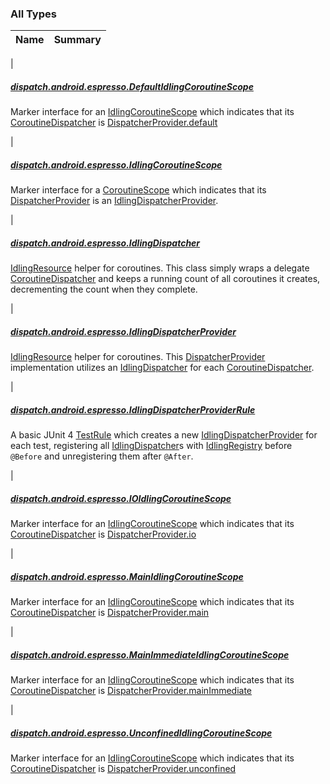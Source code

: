 

### All Types

| Name | Summary |
|---|---|
|

##### [dispatch.android.espresso.DefaultIdlingCoroutineScope](../dispatch.android.espresso/-default-idling-coroutine-scope.md)

Marker interface for an [IdlingCoroutineScope](../dispatch.android.espresso/-idling-coroutine-scope/index.md) which indicates that its [CoroutineDispatcher](https://kotlin.github.io/kotlinx.coroutines/kotlinx-coroutines-core/kotlinx.coroutines/-coroutine-dispatcher/index.html) is [DispatcherProvider.default](#)


|

##### [dispatch.android.espresso.IdlingCoroutineScope](../dispatch.android.espresso/-idling-coroutine-scope/index.md)

Marker interface for a [CoroutineScope](https://kotlin.github.io/kotlinx.coroutines/kotlinx-coroutines-core/kotlinx.coroutines/-coroutine-scope/index.html) which indicates that its [DispatcherProvider](#) is an [IdlingDispatcherProvider](../dispatch.android.espresso/-idling-dispatcher-provider/index.md).


|

##### [dispatch.android.espresso.IdlingDispatcher](../dispatch.android.espresso/-idling-dispatcher/index.md)

[IdlingResource](#) helper for coroutines.  This class simply wraps a delegate [CoroutineDispatcher](https://kotlin.github.io/kotlinx.coroutines/kotlinx-coroutines-core/kotlinx.coroutines/-coroutine-dispatcher/index.html)
and keeps a running count of all coroutines it creates, decrementing the count when they complete.


|

##### [dispatch.android.espresso.IdlingDispatcherProvider](../dispatch.android.espresso/-idling-dispatcher-provider/index.md)

[IdlingResource](#) helper for coroutines.  This [DispatcherProvider](#) implementation
utilizes an [IdlingDispatcher](../dispatch.android.espresso/-idling-dispatcher/index.md) for each [CoroutineDispatcher](https://kotlin.github.io/kotlinx.coroutines/kotlinx-coroutines-core/kotlinx.coroutines/-coroutine-dispatcher/index.html).


|

##### [dispatch.android.espresso.IdlingDispatcherProviderRule](../dispatch.android.espresso/-idling-dispatcher-provider-rule/index.md)

A basic JUnit 4 [TestRule](#) which creates a new [IdlingDispatcherProvider](../dispatch.android.espresso/-idling-dispatcher-provider/index.md) for each test,
registering all [IdlingDispatcher](../dispatch.android.espresso/-idling-dispatcher/index.md)s with [IdlingRegistry](#) before `@Before` and unregistering them after `@After`.


|

##### [dispatch.android.espresso.IOIdlingCoroutineScope](../dispatch.android.espresso/-i-o-idling-coroutine-scope.md)

Marker interface for an [IdlingCoroutineScope](../dispatch.android.espresso/-idling-coroutine-scope/index.md) which indicates that its [CoroutineDispatcher](https://kotlin.github.io/kotlinx.coroutines/kotlinx-coroutines-core/kotlinx.coroutines/-coroutine-dispatcher/index.html) is [DispatcherProvider.io](#)


|

##### [dispatch.android.espresso.MainIdlingCoroutineScope](../dispatch.android.espresso/-main-idling-coroutine-scope.md)

Marker interface for an [IdlingCoroutineScope](../dispatch.android.espresso/-idling-coroutine-scope/index.md) which indicates that its [CoroutineDispatcher](https://kotlin.github.io/kotlinx.coroutines/kotlinx-coroutines-core/kotlinx.coroutines/-coroutine-dispatcher/index.html) is [DispatcherProvider.main](#)


|

##### [dispatch.android.espresso.MainImmediateIdlingCoroutineScope](../dispatch.android.espresso/-main-immediate-idling-coroutine-scope.md)

Marker interface for an [IdlingCoroutineScope](../dispatch.android.espresso/-idling-coroutine-scope/index.md) which indicates that its [CoroutineDispatcher](https://kotlin.github.io/kotlinx.coroutines/kotlinx-coroutines-core/kotlinx.coroutines/-coroutine-dispatcher/index.html) is [DispatcherProvider.mainImmediate](#)


|

##### [dispatch.android.espresso.UnconfinedIdlingCoroutineScope](../dispatch.android.espresso/-unconfined-idling-coroutine-scope.md)

Marker interface for an [IdlingCoroutineScope](../dispatch.android.espresso/-idling-coroutine-scope/index.md) which indicates that its [CoroutineDispatcher](https://kotlin.github.io/kotlinx.coroutines/kotlinx-coroutines-core/kotlinx.coroutines/-coroutine-dispatcher/index.html) is [DispatcherProvider.unconfined](#)


